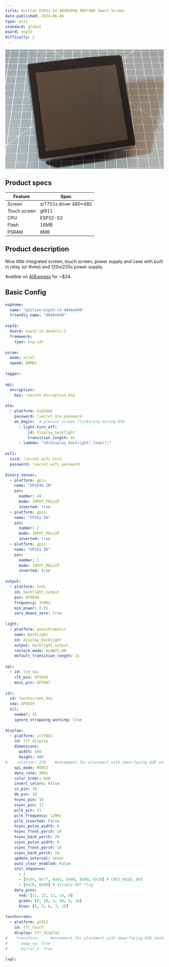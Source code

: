 ```yaml
---
title: Guition ESP32-S3-4848S040 480*480 Smart Screen
date-published: 2024-06-04
type: misc
standard: global
board: esp32
difficulty: 2
---
```


![Product image](./guition-esp32-s3-4848s040.jpg "Product image")

## Product specs

| Feature      | Spec                    |
| ------------ | ----------------------- |
| Screen       | st7701s driver 480\*480 |
| Touch screen | gt911                   |
| CPU          | ESP32-S3                |
| Flash        | 16MB                    |
| PSRAM        | 8MB                     |

## Product description

Nice little integrated screen, touch screen, power supply and case with built in relay (or three) and 120v/220v power supply.

Avalible on [AliExpress](https://www.aliexpress.com/item/3256806115962222.html) for ~$24.

## Basic Config

```yaml
esphome:
  name: "guition-esp32-s3-4848s040"
  friendly_name: "4848s040"

esp32:
  board: esp32-s3-devkitc-1
  framework:
    type: esp-idf

psram:
  mode: octal
  speed: 80MHz

logger:

api:
  encryption:
    key: !secret encryption_key

ota:
  - platform: esphome
    password: !secret ota_password
    on_begin:  # prevent screen flickering during OTA
      - light.turn_off:
          id: display_backlight
          transition_length: 0s
      - lambda: "id(display_backlight).loop();"

wifi:
  ssid: !secret wifi_ssid
  password: !secret wifi_password

binary_sensor:
  - platform: gpio
    name: "GPIO40 IN"
    pin:
      number: 40
      mode: INPUT_PULLUP
      inverted: true
  - platform: gpio
    name: "GPIO2 IN"
    pin:
      number: 2
      mode: INPUT_PULLUP
      inverted: true
  - platform: gpio
    name: "GPIO1 IN"
    pin:
      number: 1
      mode: INPUT_PULLUP
      inverted: true

output:
  - platform: ledc
    id: backlight_output
    pin: GPIO38
    frequency: 150Hz
    min_power: 0.01
    zero_means_zero: true

light:
  - platform: monochromatic
    name: Backlight
    id: display_backlight
    output: backlight_output
    restore_mode: ALWAYS_ON
    default_transition_length: 1s

spi:
  - id: lcd_spi
    clk_pin: GPIO48
    mosi_pin: GPIO47

i2c:
  id: touchscreen_bus
  sda: GPIO19
  scl:
    number: 45
    ignore_strapping_warning: true

display:
  - platform: st7701s
    id: tft_display
    dimensions:
      width: 480
      height: 480
#    rotation: 270    #uncomment for placement with down-facing USB socket
    spi_mode: MODE3
    data_rate: 2MHz
    color_order: RGB
    invert_colors: False
    cs_pin: 39
    de_pin: 18
    hsync_pin: 16
    vsync_pin: 17
    pclk_pin: 21
    pclk_frequency: 12MHz
    pclk_inverted: False
    hsync_pulse_width: 8
    hsync_front_porch: 10
    hsync_back_porch: 20
    vsync_pulse_width: 8
    vsync_front_porch: 10
    vsync_back_porch: 10
    update_interval: never
    auto_clear_enabled: False
    init_sequence:
      - 1
      - [0xFF, 0x77, 0x01, 0x00, 0x00, 0x10] # CMD2_BKSEL_BK0
      - [0xCD, 0x00] # disable MDT flag
    data_pins:
      red: [11, 12, 13, 14, 0]
      green: [8, 20, 3, 46, 9, 10]
      blue: [4, 5, 6, 7, 15]

touchscreen:
  - platform: gt911
    id: tft_touch
    display: tft_display
#    transform:     #uncomment for placement with down-facing USB socket
#      swap_xy: true
#      mirror_x: true

lvgl:
```
